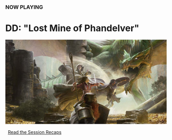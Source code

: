 ### NOW PLAYING

# D<i class="fab fa-d-and-d"></i>D: "Lost Mine of Phandelver"

<div class="featured"><a href="/campaign">

![Image](/dnd-5e-phandelver-carousel.png)

</a></div>

<i class="fas fa-book-open"></i>&nbsp;&nbsp;[Read the Session Recaps](/campaign/2021-lmop-with-dm-nicole)
